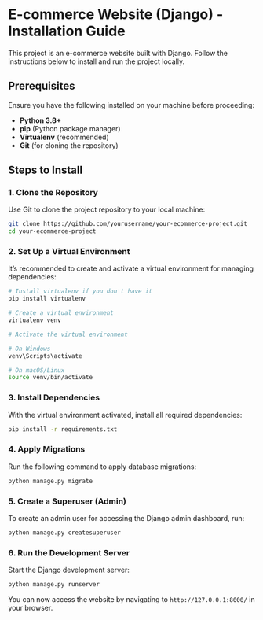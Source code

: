 # E-commerce Website (Django) - Installation Guide

This project is an e-commerce website built with Django. Follow the instructions below to install and run the project locally.

## Prerequisites

Ensure you have the following installed on your machine before proceeding:

- **Python 3.8+**
- **pip** (Python package manager)
- **Virtualenv** (recommended)
- **Git** (for cloning the repository)


## Steps to Install

### 1. Clone the Repository

Use Git to clone the project repository to your local machine:

```bash
git clone https://github.com/yourusername/your-ecommerce-project.git
cd your-ecommerce-project
```

### 2. Set Up a Virtual Environment

It’s recommended to create and activate a virtual environment for managing dependencies:

```bash
# Install virtualenv if you don't have it
pip install virtualenv

# Create a virtual environment
virtualenv venv

# Activate the virtual environment

# On Windows
venv\Scripts\activate

# On macOS/Linux
source venv/bin/activate
```

### 3. Install Dependencies

With the virtual environment activated, install all required dependencies:

```bash
pip install -r requirements.txt
```


### 4. Apply Migrations

Run the following command to apply database migrations:

```bash
python manage.py migrate
```

### 5. Create a Superuser (Admin)

To create an admin user for accessing the Django admin dashboard, run:

```bash
python manage.py createsuperuser
```

### 6. Run the Development Server

Start the Django development server:

```bash
python manage.py runserver
```

You can now access the website by navigating to `http://127.0.0.1:8000/` in your browser.
